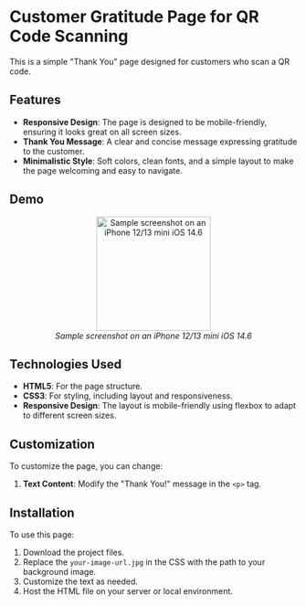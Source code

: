 # Customer Gratitude Page for QR Code Scanning

This is a simple "Thank You" page designed for customers who scan a QR code.

## Features

- **Responsive Design**: The page is designed to be mobile-friendly, ensuring it looks great on all screen sizes.
- **Thank You Message**: A clear and concise message expressing gratitude to the customer.
- **Minimalistic Style**: Soft colors, clean fonts, and a simple layout to make the page welcoming and easy to navigate.

## Demo

<p align="center">
  <img src="https://github.com/user-attachments/assets/941686f5-44ad-49ef-a749-4570075104bc" alt="Sample screenshot on an iPhone 12/13 mini iOS 14.6" width="200" />
  <br />
  <i>Sample screenshot on an iPhone 12/13 mini iOS 14.6</i>
</p>

## Technologies Used

- **HTML5**: For the page structure.
- **CSS3**: For styling, including layout and responsiveness.
- **Responsive Design**: The layout is mobile-friendly using flexbox to adapt to different screen sizes.

## Customization

To customize the page, you can change:

1. **Text Content**: Modify the "Thank You!" message in the `<p>` tag.

## Installation

To use this page:

1. Download the project files.
2. Replace the `your-image-url.jpg` in the CSS with the path to your background image.
3. Customize the text as needed.
4. Host the HTML file on your server or local environment.


